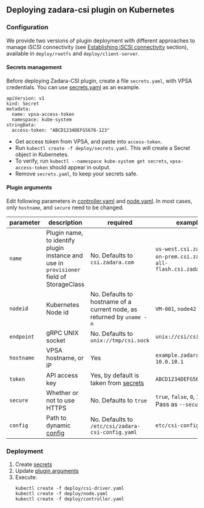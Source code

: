 ## Deploying zadara-csi plugin on Kubernetes

### Configuration

We provide two versions of plugin deployment with different approaches to manage iSCSI connectivity
(see [Establishing iSCSI connectivity](README.md#establishing-iscsi-connectivity) section),
 available in `deploy/rootfs` and `deploy/client-server`.

#### Secrets management

Before deploying Zadara-CSI plugin, create a file `secrets.yaml`, with VPSA credentials. You can use [secrets.yaml](../deploy/secrets.yaml) as an example.

    apiVersion: v1
    kind: Secret
    metadata:
      name: vpsa-access-token
      namespace: kube-system
    stringData:
      access-token: "ABCD1234DEFG5678-123"

- Get access token from VPSA, and paste into `access-token`.
- Run `kubectl create -f deploy/secrets.yaml`. This will create a Secret object in Kubernetes.
- To verify, run `kubectl --namespace kube-system get secrets`, `vpsa-access-token` should appear in output.
- Remove `secrets.yaml`, to keep your secrets safe.

#### Plugin arguments

Edit following parameters in
[controller.yaml](../deploy/controller.yaml)
and
[node.yaml](../deploy/node.yaml).
In most cases, only `hostname`, and `secure` need to be changed.

| parameter | description | required | examples |
|-----------|-----------|-----------|----------|
|`name` | Plugin name, to identify plugin instance and use in `provisioner` field of StorageClass  | No. Defaults to `csi.zadara.com` | `us-west.csi.zadara.com`, `on-prem.csi.zadara.com`, `all-flash.csi.zadara.com`
|`nodeid` | Kubernetes Node id | No. Defaults to hostname of a current node, as returned by `uname -n` | `VM-001`, `node42`
| `endpoint` | gRPC UNIX socket | No. Defaults to `unix://tmp/csi.sock` | `unix://csi/csi.sock`
| `hostname` | VPSA hostname, or IP  | Yes | `example.zadaravpsa.com`, `10.0.10.1`
| `token` | API access key | Yes, by default is taken from [secrets](#secrets-management) | `ABCD1234DEFG5678-123`
| `secure` | Whether or not to use HTTPS | No. Defaults to `true` | `true`, `false`, `0`, `1`. <br>Pass as `--secure=false`
| `config` | Path to dynamic [config](README.md#extended-configuration) | No. Defaults to `/etc/csi/zadara-csi-config.yaml` | `etc/csi-config.yaml`

### Deployment

1. Create [secrets](#secrets-management)
2. Update [plugin arguments](#plugin-arguments)
3. Execute:
    ```
    kubectl create -f deploy/csi-driver.yaml
    kubectl create -f deploy/node.yaml
    kubectl create -f deploy/controller.yaml
    ```
